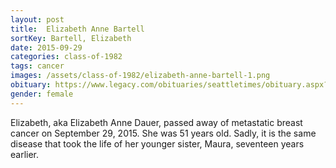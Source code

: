 ```yaml
---
layout: post
title:  Elizabeth Anne Bartell
sortKey: Bartell, Elizabeth
date: 2015-09-29
categories: class-of-1982
tags: cancer
images: /assets/class-of-1982/elizabeth-anne-bartell-1.png
obituary: https://www.legacy.com/obituaries/seattletimes/obituary.aspx?pid=176079345
gender: female
---
```

Elizabeth, aka Elizabeth Anne Dauer, passed away of metastatic breast cancer on September 29, 2015.  She was 51 years old.  Sadly, it is the same disease that took the life of her younger sister, Maura, seventeen years earlier.
